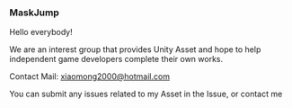 ### MaskJump
Hello everybody!

We are an interest group that provides Unity Asset and hope to help independent game developers complete their own works.

Contact Mail: xiaomong2000@hotmail.com

You can submit any issues related to my Asset in the Issue, or contact me
<!--
**MaskJump/MaskJump** is a ✨ _special_ ✨ repository because its `README.md` (this file) appears on your GitHub profile.

Here are some ideas to get you started:

- 🔭 I’m currently working on ...
- 🌱 I’m currently learning ...
- 👯 I’m looking to collaborate on ...
- 🤔 I’m looking for help with ...
- 💬 Ask me about ...
- 📫 How to reach me: ...
- 😄 Pronouns: ...
- ⚡ Fun fact: ...
-->
